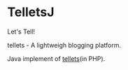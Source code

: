 TelletsJ
========

Let's Tell!

tellets - A lightweigh blogging platform.

Java implement of [tellets](http://github.com/wenerme/tellets)(in PHP).

